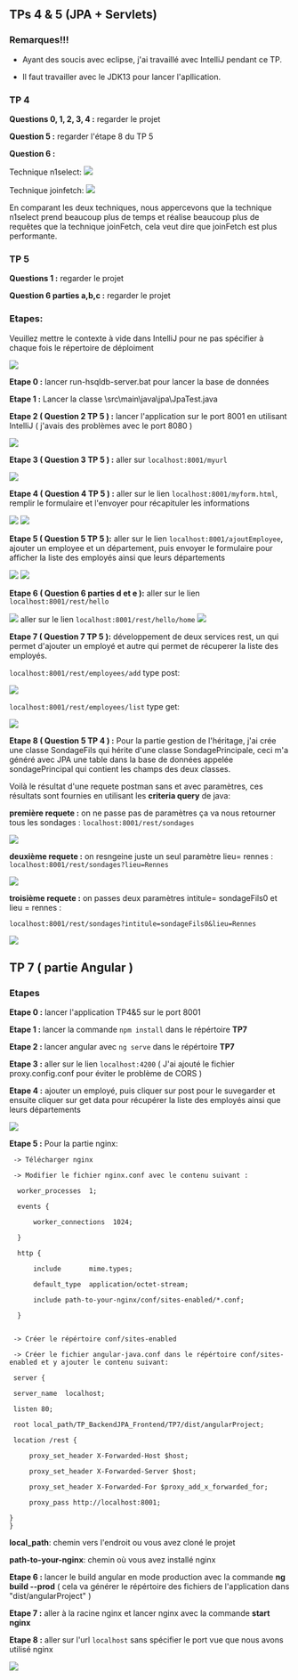 ## TPs 4 & 5 (JPA + Servlets)

### Remarques!!!

- Ayant des soucis avec eclipse, j'ai travaillé avec IntelliJ pendant ce TP.

- Il faut travailler avec le JDK13 pour lancer l'apllication.

### TP 4

**Questions 0, 1, 2, 3, 4 :** regarder le projet

**Question 5 :** regarder l'étape 8 du TP 5 

**Question 6 :**

Technique n1select: ![](images/n1select.png)

Technique joinfetch: ![](images/joinFetch.png)

En comparant les deux techniques, nous appercevons que la technique n1select prend beaucoup plus de temps et réalise beaucoup plus de requêtes que la technique joinFetch, cela veut dire que joinFetch est plus performante.

### TP 5

**Questions 1 :** regarder le projet

**Question 6 parties a,b,c :** regarder le projet

### Etapes:

Veuillez mettre le contexte à vide dans IntelliJ pour ne pas spécifier à chaque fois le répertoire de déploiment

![](images/capture7.0.PNG)

**Etape 0 :** lancer run-hsqldb-server.bat pour lancer la base de données

**Etape 1 :** Lancer la classe \src\main\java\jpa\JpaTest.java

**Etape 2 ( Question 2 TP 5 ) :** lancer l'application sur le port 8001 en utilisant IntelliJ ( j'avais des problèmes avec le port 8080 ) 

![](images/index.png)
 
**Etape 3 ( Question 3 TP 5 ) :** aller sur `localhost:8001/myurl`

![](images/myurl.png)

**Etape 4 ( Question 4 TP 5 ) :** aller sur le lien `localhost:8001/myform.html`, remplir le formulaire et l'envoyer pour récapituler les informations

![](images/formulaire0.png)
![](images/formulaire1.png)

**Etape 5 ( Question 5 TP 5 ):** aller sur le lien `localhost:8001/ajoutEmployee`, ajouter un employee et un département, puis envoyer le formulaire pour afficher la liste des employés ainsi que leurs départements

![](images/ajoutEmployee.PNG)
![](images/listeEmployeeAjour.png)

**Etape 6 ( Question 6 parties d et e ):** aller sur le lien `localhost:8001/rest/hello`

![](images/restHello.png)
aller sur le lien `localhost:8001/rest/hello/home`
![](images/restHelloHome.png)

**Etape 7 ( Question 7 TP 5 ):** développement de deux services rest, un qui permet d'ajouter un employé et autre qui permet de récuperer la liste des employés.

`localhost:8001/rest/employees/add` type post:

![](images/addRest.png)

`localhost:8001/rest/employees/list` type get:

![](images/listeRest.png)

**Etape 8 ( Question 5 TP 4 ) :** Pour la partie gestion de l'héritage, j'ai crée une classe SondageFils qui hérite d'une classe SondagePrincipale, ceci m'a généré avec JPA une table dans la base de données appelée sondagePrincipal qui contient les champs des deux classes.

Voilà le résultat d'une requete postman sans et avec paramètres, ces résultats sont fournies en utilisant les **criteria query** de java:

**première requete :** on ne passe pas de paramètres ça va nous retourner tous les sondages : `localhost:8001/rest/sondages`

![](images/sansSondagePostman.PNG)

**deuxième requete :** on resngeine juste un seul paramètre lieu= rennes : `localhost:8001/rest/sondages?lieu=Rennes`

![](images/postmanLieuSondage.PNG)

**troisième requete :** on passes deux paramètres intitule= sondageFils0 et lieu = rennes : 

`localhost:8001/rest/sondages?intitule=sondageFils0&lieu=Rennes`

![](images/intituleLieuSondage.PNG)


## TP 7 ( partie Angular )

### Etapes

**Etape 0 :** lancer l'application TP4&5 sur le port 8001

**Etape 1 :** lancer la commande `npm install` dans le répértoire **TP7**

**Etape 2 :** lancer angular avec `ng serve` dans le répértoire **TP7**

**Etape 3 :** aller sur le lien `localhost:4200` ( J'ai ajouté le fichier proxy.config.conf pour éviter le problème de CORS ) 

**Etape 4 :** ajouter un employé, puis cliquer sur post pour le suvegarder et ensuite cliquer sur get data pour récupérer la liste 
des employés ainsi que leurs départements

![](images/getPostData.png)  

**Etape 5 :** Pour la partie nginx:

     -> Télécharger nginx

     -> Modifier le fichier nginx.conf avec le contenu suivant :

      worker_processes  1;

      events {

          worker_connections  1024;

      }

      http {

          include       mime.types;

          default_type  application/octet-stream;

          include path-to-your-nginx/conf/sites-enabled/*.conf;

      }


     -> Créer le répértoire conf/sites-enabled 

     -> Créer le fichier angular-java.conf dans le répértoire conf/sites-enabled et y ajouter le contenu suivant:

     server {

     server_name  localhost;

     listen 80;

     root local_path/TP_BackendJPA_Frontend/TP7/dist/angularProject;

     location /rest {

         proxy_set_header X-Forwarded-Host $host;

         proxy_set_header X-Forwarded-Server $host;

         proxy_set_header X-Forwarded-For $proxy_add_x_forwarded_for;

         proxy_pass http://localhost:8001;

    }
    }
      
**local_path**: chemin vers l'endroit ou vous avez cloné le projet

**path-to-your-nginx**: chemin où vous avez installé nginx
    
**Etape 6 :** lancer le build angular en mode production avec la commande **ng build --prod** ( cela va générer le répértoire des fichiers de l'application dans "dist/angularProject" )

**Etape 7 :** aller à la racine nginx et lancer nginx avec la commande **start nginx**

**Etape 8 :** aller sur l'url `localhost` sans spécifier le port vue que nous avons utilisé nginx

![](images/getPostDataNginx.png)
